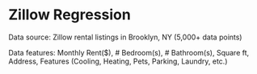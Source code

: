 # Zillow Regression



Data source: Zillow rental listings in Brooklyn, NY (5,000+ data points)

Data features: Monthly Rent($), # Bedroom(s), # Bathroom(s), Square ft, Address, Features (Cooling, Heating, Pets, Parking, Laundry, etc.)

